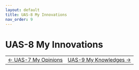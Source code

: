 ```yaml
---
layout: default
title: UAS-8 My Innovations
nav_order: 9
--- 
```


# UAS-8 My Innovations
 
<table width="100%">
  <tr>
    <td align="left">
      <a href="7%20UAS-7%20My%20Opinions.html">← UAS-7 My Opinions</a>
    </td>
    <td align="right">
      <a href="9%20UAS-9%20My%20Knowledges.html">UAS-9 My Knowledges →</a>
    </td>
  </tr>
</table>


